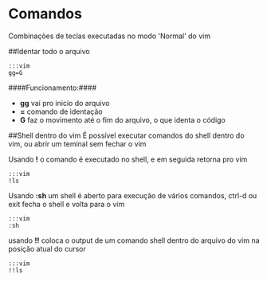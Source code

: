 Comandos
========

Combinações de teclas executadas no modo 'Normal' do vim

##Identar todo o arquivo

    :::vim
    gg=G

####Funcionamento:####
* __gg__    vai pro inicio do arquivo
* __=__     comando de identação
* __G__     faz o movimento até o fim do arquivo, o que identa o código

##Shell dentro do vim
É possível executar comandos do shell dentro do vim, ou abrir um teminal sem
fechar o vim

Usando __!__ o comando é executado no shell, e em seguida retorna pro vim  

    :::vim
    !ls

Usando __:sh__ um shell é aberto para execução de vários comandos, ctrl-d ou
exit fecha o shell e volta para o vim  

    :::vim
    :sh

usando __!!__ coloca o output de um comando shell dentro do arquivo do vim na
posição atual do cursor  

    :::vim
    !!ls



